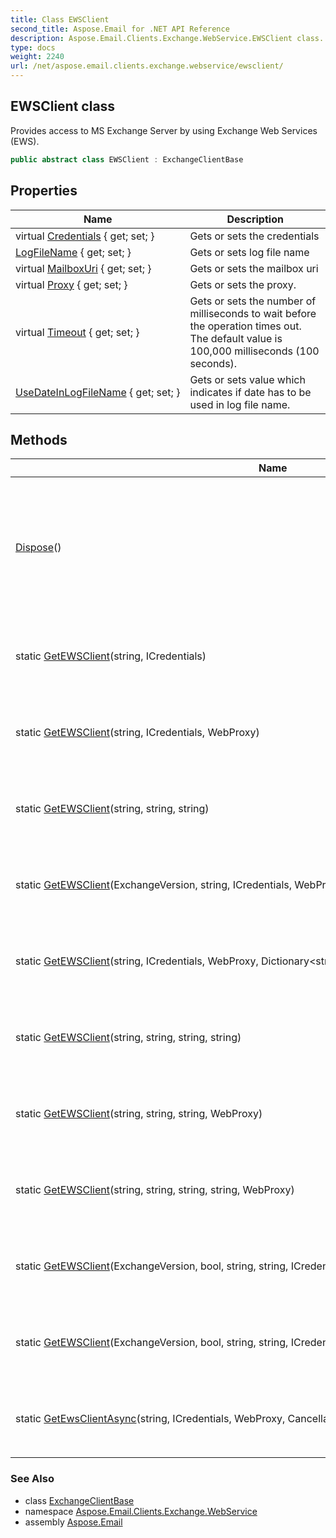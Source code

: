 ```yaml
---
title: Class EWSClient
second_title: Aspose.Email for .NET API Reference
description: Aspose.Email.Clients.Exchange.WebService.EWSClient class. Provides access to MS Exchange Server by using Exchange Web Services EWS
type: docs
weight: 2240
url: /net/aspose.email.clients.exchange.webservice/ewsclient/
---
```

## EWSClient class

Provides access to MS Exchange Server by using Exchange Web Services (EWS).

```csharp
public abstract class EWSClient : ExchangeClientBase
```

## Properties

| Name | Description |
| --- | --- |
| virtual [Credentials](../../aspose.email.clients.exchange/exchangeclientbase/credentials/) { get; set; } | Gets or sets the credentials |
| [LogFileName](../../aspose.email.clients.exchange/exchangeclientbase/logfilename/) { get; set; } | Gets or sets log file name |
| virtual [MailboxUri](../../aspose.email.clients.exchange/exchangeclientbase/mailboxuri/) { get; set; } | Gets or sets the mailbox uri |
| virtual [Proxy](../../aspose.email.clients.exchange/exchangeclientbase/proxy/) { get; set; } | Gets or sets the proxy. |
| virtual [Timeout](../../aspose.email.clients.exchange/exchangeclientbase/timeout/) { get; set; } | Gets or sets the number of milliseconds to wait before the operation times out. The default value is 100,000 milliseconds (100 seconds). |
| [UseDateInLogFileName](../../aspose.email.clients.exchange/exchangeclientbase/usedateinlogfilename/) { get; set; } | Gets or sets value which indicates if date has to be used in log file name. |

## Methods

| Name | Description |
| --- | --- |
| [Dispose](../../aspose.email.clients.exchange/exchangeclientbase/dispose/)() | Performs application-defined tasks associated with freeing, releasing, or resetting unmanaged resources. |
| static [GetEWSClient](../../aspose.email.clients.exchange.webservice/ewsclient/getewsclient/#getewsclient_3)(string, ICredentials) | Initializes a new instance of the `EWSClient` based class |
| static [GetEWSClient](../../aspose.email.clients.exchange.webservice/ewsclient/getewsclient/#getewsclient_4)(string, ICredentials, WebProxy) | Initializes a new instance of the `EWSClient` based class |
| static [GetEWSClient](../../aspose.email.clients.exchange.webservice/ewsclient/getewsclient/#getewsclient_6)(string, string, string) | Initializes a new instance of the `EWSClient` based class |
| static [GetEWSClient](../../aspose.email.clients.exchange.webservice/ewsclient/getewsclient/#getewsclient_2)(ExchangeVersion, string, ICredentials, WebProxy) | Initializes a new instance of the `EWSClient` based class |
| static [GetEWSClient](../../aspose.email.clients.exchange.webservice/ewsclient/getewsclient/#getewsclient_5)(string, ICredentials, WebProxy, Dictionary&lt;string, string&gt;) | Initializes a new instance of the `EWSClient` based class |
| static [GetEWSClient](../../aspose.email.clients.exchange.webservice/ewsclient/getewsclient/#getewsclient_8)(string, string, string, string) | Initializes a new instance of the `EWSClient` based class |
| static [GetEWSClient](../../aspose.email.clients.exchange.webservice/ewsclient/getewsclient/#getewsclient_7)(string, string, string, WebProxy) | Initializes a new instance of the `EWSClient` based class |
| static [GetEWSClient](../../aspose.email.clients.exchange.webservice/ewsclient/getewsclient/#getewsclient_9)(string, string, string, string, WebProxy) | Initializes a new instance of the `EWSClient` based class |
| static [GetEWSClient](../../aspose.email.clients.exchange.webservice/ewsclient/getewsclient/#getewsclient)(ExchangeVersion, bool, string, string, ICredentials, WebProxy) | Initializes a new instance of the `EWSClient` based class |
| static [GetEWSClient](../../aspose.email.clients.exchange.webservice/ewsclient/getewsclient/#getewsclient_1)(ExchangeVersion, bool, string, string, ICredentials, WebProxy, Dictionary&lt;string, string&gt;) | Initializes a new instance of the `EWSClient` based class |
| static [GetEwsClientAsync](../../aspose.email.clients.exchange.webservice/ewsclient/getewsclientasync/)(string, ICredentials, WebProxy, CancellationToken, Dictionary&lt;string, string&gt;) | Initializes a new instance of the `EWSClient` based class |

### See Also

* class [ExchangeClientBase](../../aspose.email.clients.exchange/exchangeclientbase/)
* namespace [Aspose.Email.Clients.Exchange.WebService](../../aspose.email.clients.exchange.webservice/)
* assembly [Aspose.Email](../../)


